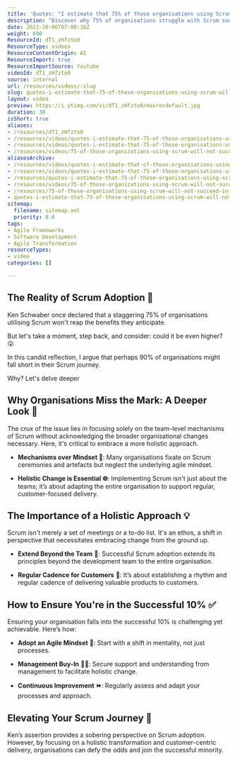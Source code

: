 ```yaml
---
title: 'Quotes: "I estimate that 75% of those organisations using Scrum will not succeed in getting the benefits that they hope for from it." - Ken Schwaber'
description: "Discover why 75% of organisations struggle with Scrum success, as Martin Hinshelwood unpacks Ken Schwaber's insights in this engaging short video! #Scrum #Agile"
date: 2023-10-06T07:00:16Z
weight: 690
ResourceId: dT1_zHfzto0
ResourceType: videos
ResourceContentOrigin: AI
ResourceImport: true
ResourceImportSource: Youtube
videoId: dT1_zHfzto0
source: internal
url: /resources/videos/:slug
slug: quotes-i-estimate-that-75-of-those-organisations-using-scrum-will-not-succeed-in-getting-the-benefits-that-they-hope-for-from-it-ken-schwaber-dT1_zHfzto0
layout: video
preview: https://i.ytimg.com/vi/dT1_zHfzto0/maxresdefault.jpg
duration: 38
isShort: true
aliases:
- /resources/dT1_zHfzto0
- /resources/videos/quotes-i-estimate-that-75-of-those-organisations-using-scrum-will-not-succeed-in-getting-the-benefits-that-they-hope-for-from-it-ken-schwaber-dT1_zHfzto0
- /resources/videos/quotes-i-estimate-that-75-of-those-organisations-using-scrum-will-not-succeed-in-getting-the-benefits-that-they-hope-for-from-it-ken-schwaber
- /resources/videos/75-of-those-organizations-using-scrum-will-not-succeed-in-getting-the-benefit-ken-schwaber
aliasesArchive:
- /resources/videos/quotes-i-estimate-that-of-those-organisations-using-scrum-will-not-succeed-in-getting-the-benefits-that-they-hope-for-from-it-ken-schwaber
- /resources/videos/quotes-i-estimate-that-75-of-those-organisations-using-scrum-will-not-succeed-in-getting-the-benefits-that-they-hope-for-from-it-ken-schwaber
- /resources/quotes-i-estimate-that-75-of-those-organisations-using-scrum-will-not-succeed-in-getting-the-benefits-that-they-hope-for-from-it-ken-schwaber
- /resources/videos/75-of-those-organizations-using-scrum-will-not-succeed-in-getting-the-benefit-ken-schwaber
- /resources/75-of-those-organizations-using-scrum-will-not-succeed-in-getting-the-benefit-ken-schwaber
- quotes-i-estimate-that-75-of-those-organisations-using-scrum-will-not-succeed-in-getting-the-benefits-that-they-hope-for-from-it-ken-schwaber-dT1_zHfzto0
sitemap:
  filename: sitemap.xml
  priority: 0.6
tags:
- Agile Frameworks
- Software Development
- Agile Transformation
resourceTypes:
- video
categories: []

---
```

## The Reality of Scrum Adoption 🤔  

Ken Schwaber once declared that a staggering 75% of organisations utilising Scrum won't reap the benefits they anticipate.  

But let's take a moment, step back, and consider: could it be even higher? 😮 

In this candid reflection, I argue that perhaps 90% of organisations might fall short in their Scrum journey.  

Why? Let's delve deeper

## Why Organisations Miss the Mark: A Deeper Look 🎯  

The crux of the issue lies in focusing solely on the team-level mechanisms of Scrum without acknowledging the broader organisational changes necessary. Here, it's critical to embrace a more holistic approach. 

- **Mechanisms over Mindset 🔄**: Many organisations fixate on Scrum ceremonies and artefacts but neglect the underlying agile mindset. 

- **Holistic Change is Essential** **🌐**: Implementing Scrum isn't just about the teams; it’s about adapting the entire organisation to support regular, customer-focused delivery. 

## The Importance of a Holistic Approach **💡**  

Scrum isn't merely a set of meetings or a to-do list. It's an ethos, a shift in perspective that necessitates embracing change from the ground up. 

- **Extend Beyond the Team** **👥**: Successful Scrum adoption extends its principles beyond the development team to the entire organisation. 

- **Regular Cadence for Customers** **📆**: It’s about establishing a rhythm and regular cadence of delivering valuable products to customers. 

## How to Ensure You're in the Successful 10% ✅  

Ensuring your organisation falls into the successful 10% is challenging yet achievable. Here’s how: 

- **Adopt an Agile Mindset** **🧠**: Start with a shift in mentality, not just processes. 

- **Management Buy-In** **👩‍💼**: Secure support and understanding from management to facilitate holistic change. 

- **Continuous Improvement** **⏩**: Regularly assess and adapt your processes and approach. 

## Elevating Your Scrum Journey 🚀  

Ken’s assertion provides a sobering perspective on Scrum adoption. However, by focusing on a holistic transformation and customer-centric delivery, organisations can defy the odds and join the successful minority.
